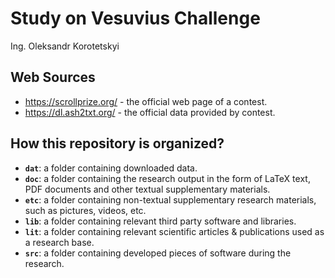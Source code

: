 # Study on Vesuvius Challenge

Ing. Oleksandr Korotetskyi

## Web Sources

- https://scrollprize.org/ - the official web page of a contest.
- https://dl.ash2txt.org/ - the official data provided by contest.

## How this repository is organized?
- **`dat`**: a folder containing downloaded data.
- **`doc`**: a folder containing the research output in the form of LaTeX text, PDF documents and other textual supplementary materials.
- **`etc`**: a folder containing non-textual supplementary research materials, such as pictures, videos, etc.
- **`lib`**: a folder containing relevant third party software and libraries.
- **`lit`**: a folder containing relevant scientific articles & publications used as a research base.
- **`src`**: a folder containing developed pieces of software during the research.



